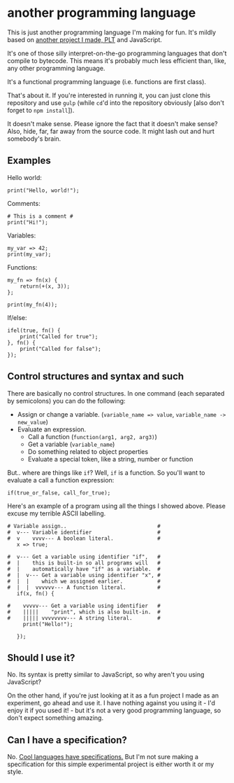 # another programming language

This is just another programming language I'm making for fun. It's mildly based on [another project I made, PLT](https://github.com/liam4/programming-language-thing) and JavaScript.

It's one of those silly interpret-on-the-go programming languages that don't compile to bytecode. This means it's probably much less efficient than, like, any other programming language.

It's a functional programming language (i.e. functions are first class).

That's about it. If you're interested in running it, you can just clone this repository and use `gulp` (while `cd`'d into the repository obviously [also don't forget to `npm install`]).

It doesn't make sense. Please ignore the fact that it doesn't make sense? Also, hide, far, far away from the source code. It might lash out and hurt somebody's brain.

## Examples

Hello world:

    print("Hello, world!");

Comments:

    # This is a comment #
    print("Hi!");

Variables:

    my_var => 42;
    print(my_var);

Functions:

    my_fn => fn(x) {
        return(+(x, 3));
    };
    
    print(my_fn(4));

If/else:

    ifel(true, fn() {
        print("Called for true");
    }, fn() {
        print("Called for false");
    });

## Control structures and syntax and such

There are basically no control structures. In one command (each separated by semicolons) you can do the following:

* Assign or change a variable. (`variable_name => value`, `variable_name -> new_value`)
* Evaluate an expression.
  * Call a function (`function(arg1, arg2, arg3)`)
  * Get a variable (`variable_name`)
  * Do something related to object properties
  * Evaluate a special token, like a string, number or function

But.. where are things like `if`? Well, `if` is a function. So you'll want to evaluate a call a function expression:

    if(true_or_false, call_for_true);

Here's an example of a program using all the things I showed above. Please excuse my terrible ASCII labelling.

    # Variable assign..                             #
    #  v--- Variable identifier                     #
    #  v    vvvv--- A boolean literal.              #
       x => true;

    #  v--- Get a variable using identifier "if",   #
    #  |    this is built-in so all programs will   #
    #  |    automatically have "if" as a variable.  #
    #  |  v--- Get a variable using identifier "x", #
    #  |  |    which we assigned earlier.           #
    #  |  |  vvvvvv--- A function literal.          #
       if(x, fn() {

    #    vvvvv--- Get a variable using identifier   #
    #    |||||    "print", which is also built-in.  #
    #    ||||| vvvvvvvv--- A string literal.        #
         print("Hello!");

       });

## Should I use it?

No. Its syntax is pretty similar to JavaScript, so why aren't you using JavaScript?

On the other hand, if you're just looking at it as a fun project I made as an experiment, go ahead and use it. I have nothing against you using it - I'd enjoy it if you used it! - but it's not a very good programming language, so don't expect something amazing.

## Can I have a specification?

No. [Cool languages have specifications.](http://www.ecma-international.org/publications/standards/Ecma-262.htm) But I'm not sure making a specification for this simple experimental project is either worth it or my style.
